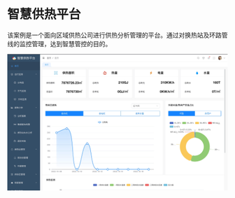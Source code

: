 # 智慧供热平台

该案例是一个面向区域供热公司进行供热分析管理的平台。通过对换热站及环路管线的监控管理，达到智慧管控的目的。

![](../public/imgs/cases/zhgy01.jpg)
